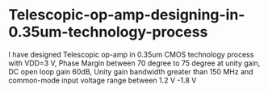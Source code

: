 # Telescopic-op-amp-designing-in-0.35um-technology-process
I have designed Telescopic op-amp in 0.35um CMOS technology process with VDD=3 V, Phase Margin between 70 degree to 75 degree at unity gain, DC open loop gain 60dB, Unity gain bandwidth greater than 150 MHz and common-mode input voltage range between 1.2 V -1.8 V
